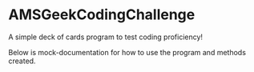 # AMSGeekCodingChallenge
A simple deck of cards program to test coding proficiency!

Below is mock-documentation for how to use the program and methods created.
